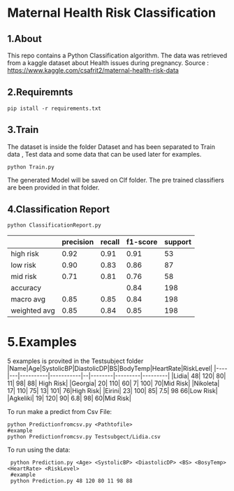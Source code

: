 # Maternal Health Risk Classification
## 1.About
This repo contains a Python Classification algorithm. The data was retrieved from a kaggle dataset about Health issues during pregnancy.
Source : https://www.kaggle.com/csafrit2/maternal-health-risk-data

## 2.Requiremnts
```
pip istall -r requirements.txt
```
## 3.Train
The dataset is inside the folder Dataset and has been separated to Train data , Test data and some data that can be used later for examples.

```
python Train.py
```

The generated Model will be saved on Clf folder. The pre trained classifiers are been provided in that folder.

## 4.Classification Report
```
python ClassificationReport.py
```

  ||            precision  |  recall | f1-score |  support|
  |-|----------------------|---------|----------|---------|
  | high risk     |  0.92  |    0.91  |    0.91   |     53|
   | low risk      | 0.90   |   0.83  |    0.86   |     87|
   | mid risk       |0.71    |  0.81  |    0.76   |     58|
|    accuracy        |      |          |   0.84    |   198|
 |  macro avg      | 0.85     | 0.85  |    0.84   |    198|
|weighted avg       |0.85      |0.84  |    0.85   |    198|

# 5.Examples 
5 examples is provited in the Testsubject folder
|Name|Age|SystolicBP|DiastolicDP|BS|BodyTemp|HeartRate|RiskLevel|
|----|---|----------|-----------|--|--------|---------|---------|
|Lidia|	48|	120|	80|	11|	98|	88| High Risk|
|Georgia|	20|	110|	60|	7|	100|	70|Mid Risk|
|Nikoleta|	17|	110|	75|	13|	101|	76|High Risk|
|Eirini|	23|	100|	85|	7.5|	98	66|Low Risk|
|Agkeliki|	19|	120|	90|	6.8|	98|	60|Mid Risk|

To run make a predict from Csv File:
```
python Predictionfromcsv.py <Pathtofile>
#example
python Predictionfromcsv.py Testsubgect/Lidia.csv
```
  
 To run using the data:
 ```
  python Prediction.py <Age> <SystolicBP> <DiastolicDP> <BS> <BosyTemp> <HeartRate> <RiskLevel>
  #example
  python Prediction.py 48 120 80 11 98 88
 ```


